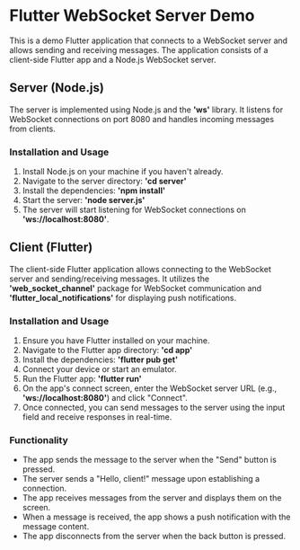 # Flutter WebSocket Server Demo
This is a demo Flutter application that connects to a WebSocket server and allows sending and receiving messages. The application consists of a client-side Flutter app and a Node.js WebSocket server.

## Server (Node.js)
The server is implemented using Node.js and the **'ws'** library. It listens for WebSocket connections on port 8080 and handles incoming messages from clients.

### Installation and Usage
1. Install Node.js on your machine if you haven't already.
2. Navigate to the server directory: **'cd server'**
3. Install the dependencies: **'npm install'**
4. Start the server: **'node server.js'**
5. The server will start listening for WebSocket connections on **'ws://localhost:8080'**.


## Client (Flutter)
The client-side Flutter application allows connecting to the WebSocket server and sending/receiving messages. It utilizes the **'web_socket_channel'** package for WebSocket communication and **'flutter_local_notifications'** for displaying push notifications.

### Installation and Usage
1. Ensure you have Flutter installed on your machine.
2. Navigate to the Flutter app directory: **'cd app'**
3. Install the dependencies: **'flutter pub get'**
4. Connect your device or start an emulator.
5. Run the Flutter app: **'flutter run'**
6. On the app's connect screen, enter the WebSocket server URL (e.g., **'ws://localhost:8080'**) and click "Connect".
7. Once connected, you can send messages to the server using the input field and receive responses in real-time.

### Functionality
- The app sends the message to the server when the "Send" button is pressed.
- The server sends a "Hello, client!" message upon establishing a connection.
- The app receives messages from the server and displays them on the screen.
- When a message is received, the app shows a push notification with the message content.
- The app disconnects from the server when the back button is pressed.
